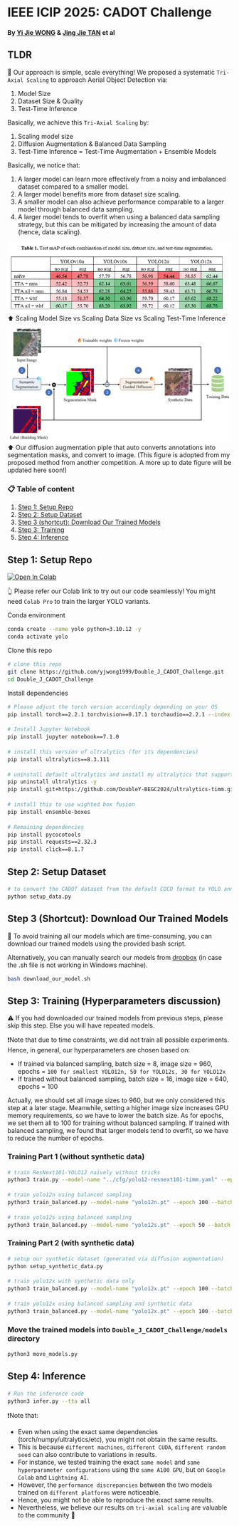 # IEEE ICIP 2025: CADOT Challenge

#### By [Yi Jie WONG](https://yjwong1999.github.io/) & [Jing Jie TAN](https://jingjietan.com/) et al

## TLDR
🤩 Our approach is simple, scale everything! We proposed a systematic `Tri-Axial Scaling` to approach Aerial Object Detection via:
1. Model Size
2. Dataset Size & Quality
3. Test-Time Inference

Basically, we achieve this `Tri-Axial Scaling` by:
1. Scaling model size
2. Diffusion Augmentation & Balanced Data Sampling
3. Test-Time Inference = Test-Time Augmentation + Ensemble Models

Basically, we notice that:
1. A larger model can learn more effectively from a noisy and imbalanced dataset compared to a smaller model.
2. A larger model benefits more from dataset size scaling.
3. A smaller model can also achieve performance comparable to a larger model through balanced data sampling.
4. A larger model tends to overfit when using a balanced data sampling strategy, but this can be mitigated by increasing the amount of data (hence, data scaling).

![Dataset Size Scaling](assets/Dataset_Size_Scaling.png) </br>
⬆️ Scaling Model Size vs Scaling Data Size vs Scaling Test-Time Inference

![Diffusion Augmentation](assets/Segmentation_Guided_Diffusion.jpg) </br>
⬆️ Our diffusion augmentation piple that auto converts annotations into segmentation masks, and convert to image. (This figure is adopted from my proposed method from another competition. A more up to date figure will be updated here soon!)


### 📋 Table of content
 1. [Step 1: Setup Repo](#step-1-setup-repo)
 2. [Step 2: Setup Dataset](#step-2-setup-dataset)
 3. [Step 3 (shortcut): Download Our Trained Models](#step-3-shortcut-download-our-trained-models)
 4. [Step 3: Training](#step-3-training-hyperparameters-discussion)
 5. [Step 4: Inference](#step-4-inference)


## Step 1: Setup Repo

[![Open In Colab](https://colab.research.google.com/assets/colab-badge.svg)](https://colab.research.google.com/drive/198dwtjhB3ETFRHRPLWNCi_bAr1g5213i?usp=sharing) 

👆 Please refer our Colab link to try out our code seamlessly! You might need `Colab Pro` to train the larger YOLO variants.

Conda environment
```bash
conda create --name yolo python=3.10.12 -y
conda activate yolo
```

Clone this repo
```bash
# clone this repo
git clone https://github.com/yjwong1999/Double_J_CADOT_Challenge.git
cd Double_J_CADOT_Challenge
```

Install dependencies
```bash
# Please adjust the torch version accordingly depending on your OS
pip install torch==2.2.1 torchvision==0.17.1 torchaudio==2.2.1 --index-url https://download.pytorch.org/whl/cu121

# Install Jupyter Notebook
pip install jupyter notebook==7.1.0

# install this version of ultralytics (for its dependencies)
pip install ultralytics==8.3.111

# uninstall default ultralytics and install my ultralytics that support Timm pretrained models
pip uninstall ultralytics -y
pip install git+https://github.com/DoubleY-BEGC2024/ultralytics-timm.git

# install this to use wighted box fusion
pip install ensemble-boxes

# Remaining dependencies
pip install pycocotools
pip install requests==2.32.3
pip install click==8.1.7
```

## Step 2: Setup Dataset
```bash
# to convert the CADOT dataset from the default COCO format to YOLO annotation form
python setup_data.py
```

## Step 3 (Shortcut): Download Our Trained Models

🚅 To avoid training all our models which are time-consuming, you can download our trained models using the provided bash script. 

Alternatively, you can manually search our models from [dropbox](https://www.dropbox.com/scl/fo/ftpub1vybquydapvhhfvw/APMPvKHcA-912DWvfR7f0XQ?rlkey=dn9vio38yni2ic3jmw7u2dss9&st=evkv5k0h&dl=0) (in case the .sh file is not working in Windows machine).

```bash
bash download_our_model.sh
```

## Step 3: Training (Hyperparameters discussion)

⚠️ If you had downloaded our trained models from previous steps, please skip this step. Else you will have repeated models.

❗Note that due to time constraints, we did not train all possible experiments. Hence, in general, our hyperparameters are chosen based on:
- If trained via balanced sampling, batch size = 8, image size = 960, epochs = `100 for smallest YOLO12n, 50 for YOLO12s, 30 for YOLO12x`
- If trained without balanced sampling, batch size = 16, image size = 640, epochs = 100

Actually, we should set all image sizes to 960, but we only considered this step at a later stage. Meanwhile, setting a higher image size increases GPU memory requirements, so we have to lower the batch size. As for epochs, we set them all to 100 for training without balanced sampling. If trained with balanced sampling, we found that larger models tend to overfit, so we have to reduce the number of epochs.

### Training Part 1 (without synthetic data)
  
```bash
# train ResNext101-YOLO12 naively without tricks
python3 train.py --model-name "../cfg/yolo12-resnext101-timm.yaml" --epoch 100 --batch 16 --imgsz 640

# train yolo12n using balanced sampling
python3 train_balanced.py --model-name "yolo12n.pt" --epoch 100 --batch 8 --imgsz 960

# train yolo12s using balanced sampling
python3 train_balanced.py --model-name "yolo12s.pt" --epoch 50 --batch 8 --imgsz 960
```

### Training Part 2 (with synthetic data)
```bash
# setup our synthetic dataset (generated via diffusion augmentation)
python setup_synthetic_data.py

# train yolo12x with synthetic data only
python3 train_balanced.py --model-name "yolo12x.pt" --epoch 100 --batch 16 --imgsz 640

# train yolo12x using balanced sampling and synthetic data
python3 train_balanced.py --model-name "yolo12x.pt" --epoch 100 --batch 8 --imgsz 960
```

### Move the trained models into `Double_J_CADOT_Challenge/models` directory
```bash
python3 move_models.py
```

## Step 4: Inference
```bash
# Run the inference code
python3 infer.py --tta all
```
❗Note that:
- Even when using the exact same dependencies (torch/numpy/ultralytics/etc), you might not obtain the same results.
- This is because `different machines`, `different CUDA`, `different random seed` can also contribute to variations in results.
- For instance, we tested training the exact `same model` and `same hyperparameter configurations` using the `same A100 GPU`, but on `Google Colab` and `Lightning AI`.
- However, the `performance discrepancies` between the two models trained on `different platforms` were noticeable.
- Hence, you might not be able to reproduce the exact same results.
- Nevertheless, we believe our results on `tri-axial scaling` are valuable to the community 🤗
